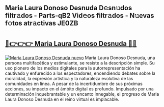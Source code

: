 ## Maria Laura Donoso Desnuda D𝚎sn𝚞dos filtr𝚊dos - Parts-qB2 Vid𝚎os filtr𝚊dos - N𝚞evas f𝚘tos atr𝚊ctivas JE0ZB

# <h2><a href="http://mb7ccj.tromn.icu/?c=Maria+Laura+Donoso+Desnuda">🔗👉👉👉 Maria Laura Donoso Desnuda 🔗🔗</a></h2>

[![Maria Laura Donoso Desnuda nuevo](https://i.imgur.com/pEAQMta.gif)](http://mb7ccj.tromn.icu/?c=Maria+Laura+Donoso+Desnuda)
Maria Laura Donoso Desnuda, una persona multifacética y estimulante, se resiste a la descripción simple. Su uso pionero de los medios digitales para la autorrepresentación ha cautivado y enfurecido a los espectadores, encendiendo debates sobre la moralidad, la expresión artística y la naturaleza evolutiva de las comunidades en línea. A pesar de la incertidumbre de sus próximas acciones, su impacto en el ámbito digital es profundo. Impulsado por una determinación inquebrantable y un encanto innegable, el progreso de Maria Laura Donoso Desnuda en el reino virtual es implacable.
